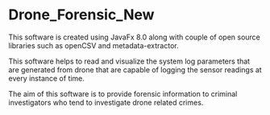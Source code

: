 # Drone_Forensic_New

This software is created using JavaFx 8.0 along with couple of open source libraries such as openCSV and metadata-extractor.

This software helps to read and visualize the system log parameters that are generated from drone that are capable of logging the sensor readings at every instance of time.

The aim of this software is to provide forensic information to criminal investigators who tend to investigate drone related crimes.
